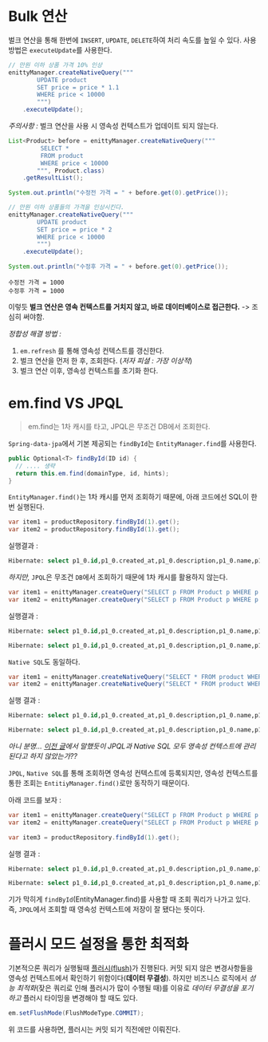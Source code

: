 # Bulk 연산
벌크 연산을 통해 한번에 `INSERT`, `UPDATE`, `DELETE`하여 처리 속도를 높일 수 있다.
사용방법은 `executeUpdate`를 사용한다.
```java
// 만원 이하 상품 가격 10% 인상  
enittyManager.createNativeQuery("""  
        UPDATE product  
        SET price = price * 1.1  
        WHERE price < 10000  
        """)  
    .executeUpdate();
```

*주의사항 :*
벌크 연산을 사용 시 영속성 컨텍스트가 업데이트 되지 않는다.

```java
List<Product> before = enittyManager.createNativeQuery("""  
         SELECT *  
         FROM product  
         WHERE price < 10000  
        """, Product.class)  
    .getResultList();  
  
System.out.println("수정전 가격 = " + before.get(0).getPrice()); 

// 만원 이하 상품들의 가격을 인상시킨다.
enittyManager.createNativeQuery("""  
        UPDATE product  
        SET price = price * 2
        WHERE price < 10000  
        """)  
    .executeUpdate();  
    
System.out.println("수정후 가격 = " + before.get(0).getPrice());
```

```
수정전 가격 = 1000
수정후 가격 = 1000
```

이렇듯 **벌크 연산은 영속 컨텍스트를 거치지 않고, 바로 데이터베이스로 접근한다.** -> 조심히 써야함.

*정합성 해결 방법 :*
1. `em.refresh` 를 통해 영속성 컨텍스트를 갱신한다.
2. 벌크 연산을 먼저 한 후, 조회한다. (*저자 피셜 : 가장 이상적*)
3. 벌크 연산 이후, 영속성 컨텍스트를 초기화 한다.

# em.find VS JPQL
> em.find는 1차 캐시를 타고, JPQL은 무조건 DB에서 조회한다.

`Spring-data-jpa`에서 기본 제공되는 `findById`는 `EntityManager.find`를 사용한다.
```java
public Optional<T> findById(ID id) {
  // .... 생략
  return this.em.find(domainType, id, hints);
}
```

`EntityManager.find()`는 1차 캐시를 먼저 조회하기 때문에, 아래 코드에선 SQL이 한번 실행된다.
```java
var item1 = productRepository.findById(1).get();  
var item2 = productRepository.findById(1).get();
```

실행결과 :
```sql
Hibernate: select p1_0.id,p1_0.created_at,p1_0.description,p1_0.name,p1_0.price,p1_0.select_shop_id,p1_0.url from product p1_0 where p1_0.id=?
```

*하지만,*
`JPQL`은 무조건 `DB`에서 조회하기 때문에 1차 캐시를 활용하지 않는다.

```java
var item1 = enittyManager.createQuery("SELECT p FROM Product p WHERE p.id = 1", Product.class).getSingleResult();  
var item2 = enittyManager.createQuery("SELECT p FROM Product p WHERE p.id = 1", Product.class).getSingleResult();
```

실행결과 :
```sql
Hibernate: select p1_0.id,p1_0.created_at,p1_0.description,p1_0.name,p1_0.price,p1_0.select_shop_id,p1_0.url from product p1_0 where p1_0.id=1

Hibernate: select p1_0.id,p1_0.created_at,p1_0.description,p1_0.name,p1_0.price,p1_0.select_shop_id,p1_0.url from product p1_0 where p1_0.id=1
```

`Native SQL`도 동일하다.
```java
var item1 = enittyManager.createNativeQuery("SELECT * FROM product WHERE id = 1", Product.class).getSingleResult();  
var item2 = enittyManager.createNativeQuery("SELECT * FROM product WHERE id = 1", Product.class).getSingleResult();
```

실행 결과 :
```sql
Hibernate: select p1_0.id,p1_0.created_at,p1_0.description,p1_0.name,p1_0.price,p1_0.select_shop_id,p1_0.url from product p1_0 where p1_0.id=1

Hibernate: select p1_0.id,p1_0.created_at,p1_0.description,p1_0.name,p1_0.price,p1_0.select_shop_id,p1_0.url from product p1_0 where p1_0.id=1
```

*아니 분명... [이전 글](10-3.%20Native%20SQL.md#^native-sql-use-em)에서 말했듯이 
JPQL과 Native SQL 모두 영속성 컨텍스트에 관리된다고 하지 않았는가??*

`JPQL`, `Native SQL`를 통해 조회하면 영속성 컨텍스트에 등록되지만,
영속성 컨텍스트를 통한 조회는 `EntitiyManager.find()`로만 동작하기 때문이다.

아래 코드를 보자 :
```java
var item1 = enittyManager.createQuery("SELECT p FROM Product p WHERE p.id = 1", Product.class).getSingleResult();  
var item2 = enittyManager.createQuery("SELECT p FROM Product p WHERE p.id = 1", Product.class).getSingleResult();  
  
var item3 = productRepository.findById(1).get();
```

실행 결과 :
```sql
Hibernate: select p1_0.id,p1_0.created_at,p1_0.description,p1_0.name,p1_0.price,p1_0.select_shop_id,p1_0.url from product p1_0 where p1_0.id=1

Hibernate: select p1_0.id,p1_0.created_at,p1_0.description,p1_0.name,p1_0.price,p1_0.select_shop_id,p1_0.url from product p1_0 where p1_0.id=1
```

기가 막히게 `findById`(EntityManager.find)를 사용할 때 조회 쿼리가 나가고 있다.  
즉, `JPQL`에서 조회할 때 영속성 컨텍스트에 저장이 잘 됐다는 뜻이다.

# 플러시 모드 설정을 통한 최적화
기본적으론 쿼리가 실행될때 [플러시(flush)](Flush%20And%20Commit%20플러시와%20커밋.md#플러시)가 진행된다. 커밋 되지 않은 변경사항들을 영속성 컨텍스트에서 확인하기 위함이다(**데이터 무결성**). 하지만 비즈니스 로직에서 _성능 최적화_(잦은 쿼리로 인해 플러시가 많이 수행될 때)를 이유로 _데이터 무결성을 포기하고_  플러시 타이밍을 변경해야 할 때도 있다.

```java
em.setFlushMode(FlushModeType.COMMIT);
```

위 코드를 사용하면, 플러시는 커밋 되기 직전에만 이뤄진다.

